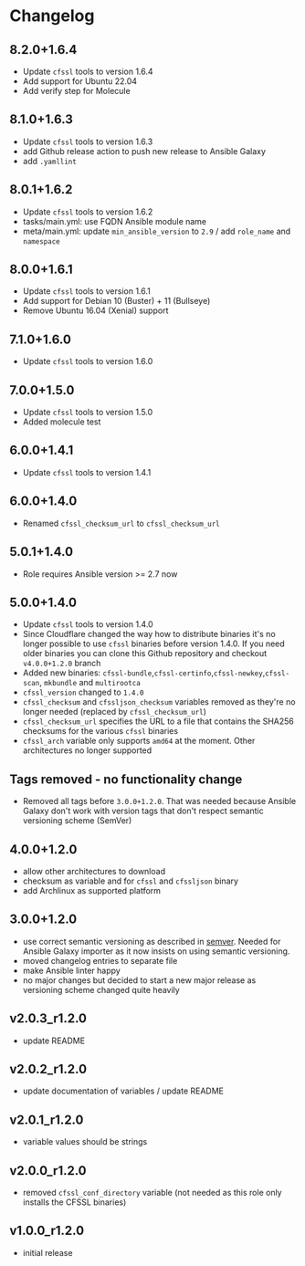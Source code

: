 # Changelog

## 8.2.0+1.6.4

- Update `cfssl` tools to version 1.6.4
- Add support for Ubuntu 22.04
- Add verify step for Molecule

## 8.1.0+1.6.3

- Update `cfssl` tools to version 1.6.3
- add Github release action to push new release to Ansible Galaxy
- add `.yamllint`

## 8.0.1+1.6.2

- Update `cfssl` tools to version 1.6.2
- tasks/main.yml: use FQDN Ansible module name
- meta/main.yml: update `min_ansible_version` to `2.9` / add `role_name` and `namespace`

## 8.0.0+1.6.1

- Update `cfssl` tools to version 1.6.1
- Add support for Debian 10 (Buster) + 11 (Bullseye)
- Remove Ubuntu 16.04 (Xenial) support

## 7.1.0+1.6.0

- Update `cfssl` tools to version 1.6.0

## 7.0.0+1.5.0

- Update `cfssl` tools to version 1.5.0
- Added molecule test

## 6.0.0+1.4.1

- Update `cfssl` tools to version 1.4.1

## 6.0.0+1.4.0

- Renamed `cfssl_checksum_url` to `cfssl_checksum_url`

## 5.0.1+1.4.0

- Role requires Ansible version >= 2.7 now

## 5.0.0+1.4.0

- Update `cfssl` tools to version 1.4.0
- Since Cloudflare changed the way how to distribute binaries it's no longer possible to use `cfssl` binaries before version 1.4.0. If you need older binaries you can clone this Github repository and checkout `v4.0.0+1.2.0` branch
- Added new binaries: `cfssl-bundle`,`cfssl-certinfo`,`cfssl-newkey`,`cfssl-scan`, `mkbundle` and `multirootca`
- `cfssl_version` changed to `1.4.0`
- `cfssl_checksum` and `cfssljson_checksum` variables removed as they're no longer needed (replaced by `cfssl_checksum_url`)
- `cfssl_checksum_url` specifies the URL to a file that contains the SHA256 checksums for the various `cfssl` binaries
- `cfssl_arch` variable only supports `amd64` at the moment. Other architectures no longer supported

## Tags removed - no functionality change

- Removed all tags before `3.0.0+1.2.0`. That was needed because Ansible Galaxy don't work with version tags that don't respect semantic versioning scheme (SemVer)

## 4.0.0+1.2.0

- allow other architectures to download
- checksum as variable and for `cfssl` and `cfssljson` binary
- add Archlinux as supported platform

## 3.0.0+1.2.0

- use correct semantic versioning as described in [semver](https://semver.org). Needed for Ansible Galaxy importer as it now insists on using semantic versioning.
- moved changelog entries to separate file
- make Ansible linter happy
- no major changes but decided to start a new major release as versioning scheme changed quite heavily

## v2.0.3_r1.2.0

- update README

## v2.0.2_r1.2.0

- update documentation of variables / update README

## v2.0.1_r1.2.0

- variable values should be strings

## v2.0.0_r1.2.0

- removed `cfssl_conf_directory` variable (not needed as this role only installs the CFSSL binaries)

## v1.0.0_r1.2.0

- initial release
